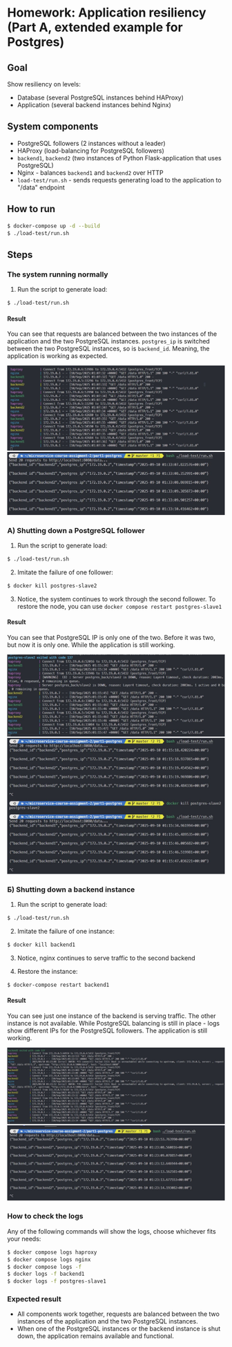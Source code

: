 # Homework: Application resiliency (Part А, extended example for Postgres)

## Goal

Show resiliency on levels:

- Database (several PostgreSQL instances behind HAProxy)
- Application (several backend instances behind Nginx)

## System components

- PostgreSQL followers (2 instances without a leader)
- HAProxy (load-balancing for PostgreSQL followers)
- `backend1`, `backend2` (two instances of Python Flask-application that uses PostgreSQL)
- Nginx - balances `backend1` and `backend2` over HTTP
- `load-test/run.sh` - sends requests generating load to the application to "/data" endpoint

## How to run

```bash
$ docker-compose up -d --build
$ ./load-test/run.sh
```

## Steps

### The system running normally

1. Run the script to generate load:

```bash
$ ./load-test/run.sh
```

#### Result

You can see that requests are balanced between the two instances of the application and the two PostgreSQL instances.
`postgres_ip` is switched between the two PostgreSQL instances, so is `backend_id`. Meaning, the application is working as expected.

![Normal operation1](./screenshots/1-1.jpg)
![Normal operation2](./screenshots/1-2.jpg)

### А) Shutting down a PostgreSQL follower

1. Run the script to generate load:

```bash
$ ./load-test/run.sh
```

2. Imitate the failure of one follower:

```bash
$ docker kill postgres-slave2
```

3. Notice, the system continues to work through the second follower. To restore the node, you can use `docker compose restart postgres-slave1`

#### Result

You can see that PostgreSQL IP is only one of the two. Before it was two, but now it is only one.
While the application is still working.

![Follower failure1](./screenshots/2-1.jpg)
![Follower failure2](./screenshots/2-2.jpg)

### Б) Shutting down a backend instance

1. Run the script to generate load:

```bash
$ ./load-test/run.sh
```

2. Imitate the failure of one instance:

```bash
$ docker kill backend1
```

3. Notice, nginx continues to serve traffic to the second backend

4. Restore the instance:

```bash
$ docker-compose restart backend1
```

#### Result

You can see just one instance of the backend is serving traffic. The other instance is not available.
While PostgreSQL balancing is still in place - logs show different IPs for the PostgreSQL followers.
The application is still working.

![Instance failure](./screenshots/3-1.jpg)
![Instance failure2](./screenshots/3-2.jpg)

### How to check the logs

Any of the following commands will show the logs, choose whichever fits your needs:

```bash
$ docker compose logs haproxy
$ docker compose logs nginx
$ docker compose logs -f
$ docker logs -f backend1
$ docker logs -f postgres-slave1
```

### Expected result

- All components work together, requests are balanced between the two instances of the application and the two PostgreSQL instances.
- When one of the PostgreSQL instances or the backend instance is shut down, the application remains available and functional.
